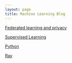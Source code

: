 ```yaml
---
layout: page
title: Machine Learning Blog
---
```


[Federated learning and privacy](pages/federated_learning.html)

[Supervised Learning](pages/supervised_learning.html)

[Python](pages/python/python_pages_index.html)

[Ray](pages/ray/ray_pages_index.html)